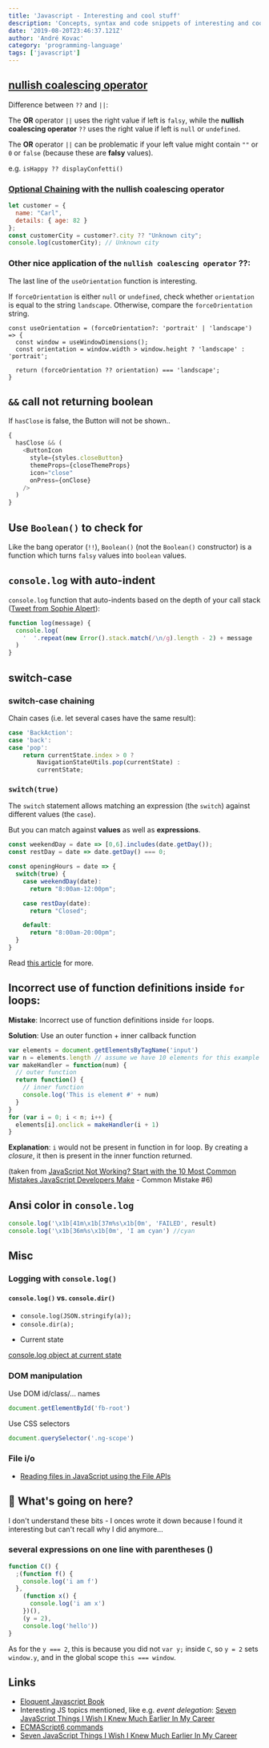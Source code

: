 ```yaml
---
title: 'Javascript - Interesting and cool stuff'
description: 'Concepts, syntax and code snippets of interesting and cool stuff you can do with Javascript'
date: '2019-08-20T23:46:37.121Z'
author: 'André Kovac'
category: 'programming-language'
tags: ['javascript']
---
```


## [nullish coalescing operator](https://developer.mozilla.org/en-US/docs/Web/JavaScript/Reference/Operators/Nullish_Coalescing_Operator)

Difference between `??` and `||`:

The **OR** operator `||` uses the right value if left is `falsy`, while the **nullish coalescing operator** `??` uses the right value if left is `null` or `undefined`.

The **OR** operator `||` can be problematic if your left value might contain `""` or `0` or `false` (because these are **falsy** values).

e.g. `isHappy ?? displayConfetti()`

### [Optional Chaining](https://developer.mozilla.org/en-US/docs/Web/JavaScript/Reference/Operators/Optional_chaining) with the nullish coalescing operator

```js
let customer = {
  name: "Carl",
  details: { age: 82 }
};
const customerCity = customer?.city ?? "Unknown city";
console.log(customerCity); // Unknown city
```

### Other nice application of the `nullish coalescing operator` ??:

The last line of the `useOrientation` function is interesting.

If `forceOrientation` is either `null` or `undefined`, check whether `orientation` is equal to the string `landscape`. Otherwise, compare the `forceOrientation` string.

```tsx
const useOrientation = (forceOrientation?: 'portrait' | 'landscape') => {
  const window = useWindowDimensions();
  const orientation = window.width > window.height ? 'landscape' : 'portrait';

  return (forceOrientation ?? orientation) === 'landscape';
}
```

## `&&` call not returning boolean

If `hasClose` is false, the Button will not be shown..

```js
{
  hasClose && (
    <ButtonIcon
      style={styles.closeButton}
      themeProps={closeThemeProps}
      icon="close"
      onPress={onClose}
    />
  )
}
```

## Use `Boolean()` to check for

Like the bang operator (`!!`), `Boolean()` (not the `Boolean()` constructor) is a function which turns `falsy` values into `boolean` values.

## `console.log` with auto-indent

`console.log` function that auto-indents based on the depth of your call stack ([Tweet from Sophie Alpert](https://twitter.com/sophiebits/status/1058448900460138497)):

```js
function log(message) {
  console.log(
    '  '.repeat(new Error().stack.match(/\n/g).length - 2) + message
  )
}
```

## switch-case

### switch-case chaining

Chain cases (i.e. let several cases have the same result):

```js
case 'BackAction':
case 'back':
case 'pop':
	return currentState.index > 0 ?
		NavigationStateUtils.pop(currentState) :
		currentState;
```

### `switch(true)`

The `switch` statement allows matching an expression (the `switch`) against different values (the `case`).

But you can match against **values** as well as **expressions**.

```js
const weekendDay = date => [0,6].includes(date.getDay());
const restDay = date => date.getDay() === 0;

const openingHours = date => {
  switch(true) {
    case weekendDay(date):
      return "8:00am-12:00pm";

    case restDay(date):
      return "Closed";

    default:
      return "8:00am-20:00pm";
  }
}
```

Read [this article](https://medium.com/trabe/using-switch-true-in-javascript-986e8ad8ae4f) for more.

## Incorrect use of function definitions inside `for` loops:

**Mistake**: Incorrect use of function definitions inside `for` loops.

**Solution**: Use an outer function + inner callback function

```js
var elements = document.getElementsByTagName('input')
var n = elements.length // assume we have 10 elements for this example
var makeHandler = function(num) {
  // outer function
  return function() {
    // inner function
    console.log('This is element #' + num)
  }
}
for (var i = 0; i < n; i++) {
  elements[i].onclick = makeHandler(i + 1)
}
```

**Explanation**: `i` would not be present in function in for loop. By creating a *closure*, it then is present in the inner function returned.

(taken from [JavaScript Not Working? Start with the 10 Most Common Mistakes JavaScript Developers Make](http://www.toptal.com/javascript/10-most-common-javascript-mistakes) - Common Mistake #6)

## Ansi color in `console.log`

```js
console.log('\x1b[41m\x1b[37m%s\x1b[0m', 'FAILED', result)
console.log('\x1b[36m%s\x1b[0m', 'I am cyan') //cyan
```

## Misc

### Logging with `console.log()`

#### `console.log()` vs. `console.dir()`

- `console.log(JSON.stringify(a));`
- `console.dir(a);`

* Current state

[console.log object at current state](http://stackoverflow.com/questions/7389069/console-log-object-at-current-state)

### DOM manipulation

Use DOM id/class/... names

```js
document.getElementById('fb-root')
```

Use CSS selectors

```js
document.querySelector('.ng-scope')
```

### File i/o

- [Reading files in JavaScript using the File APIs](http://www.html5rocks.com/en/tutorials/file/dndfiles/)


## 🤷‍ What's going on here?

I don't understand these bits - I onces wrote it down because I found it interesting but can't recall why I did anymore...

### several expressions on one line with parentheses ()

```js
function C() {
  ;(function f() {
    console.log('i am f')
  },
    (function x() {
      console.log('i am x')
    })(),
    (y = 2),
    console.log('hello'))
}
```

As for the `y === 2`, this is because you did not `var y;` inside `C`, so `y = 2` sets `window.y`, and in the global scope `this === window`.

## Links

- [Eloquent Javascript Book](https://eloquentjavascript.net/)
- Interesting JS topics mentioned, like e.g. _event delegation_:
  [Seven JavaScript Things I Wish I Knew Much Earlier In My Career](http://www.smashingmagazine.com/2010/04/seven-javascript-things-i-wish-i-knew-much-earlier-in-my-career/#event-delegation)
- [ECMAScript6 commands](http://es6-features.org/#Lexicalthis)
- [Seven JavaScript Things I Wish I Knew Much Earlier In My Career](https://www.smashingmagazine.com/2010/04/seven-javascript-things-i-wish-i-knew-much-earlier-in-my-career/#event-delegation)
